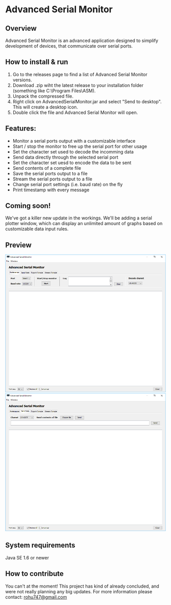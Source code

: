 # Advanced Serial Monitor

Overview
-
Advanced Serial Monitor is an advanced application designed to simplify development of devices, that communicate over serial ports.

How to install & run
-
1. Go to the releases page to find a list of Advanced Serial Monitor versions.
2. Download .zip wiht the latest release to your installation folder (something like C:\Program Files\ASM\).
3. Unpack the compressed file.
3. Right click on AdvancedSerialMonitor.jar and select "Send to desktop". This will create a desktop icon.
4. Double click the file and Advanced Serial Monitor will open.

Features:
-
* Monitor a serial ports output with a customizable interface
* Start / stop the monitor to free up the serial port for other usage
* Set the character set used to decode the incomming data
* Send data directly through the selected serial port
* Set the character set uesd to encode the data to be sent
* Send contents of a complete file
* Save the serial ports output to a file
* Stream the serial ports output to a file
* Change serial port settings (i.e. baud rate) on the fly
* Print timestamp with every message

Coming soon!
-
We've got a killer new update in the workings. We'll be adding a serial plotter window, which can display an unlimited amount of graphs based on customizable data input rules.

Preview
-
<img src="/imgs/Capture.PNG" alt="Preview image 1"/>
<img src="/imgs/Capture2.PNG" alt="Preview image 2"/>

System requirements
-
Java SE 1.6 or newer

How to contribute
-
You can't at the moment! This project has kind of already concluded, and were not really planning any big updates. For more information please contact: rohu747@gmail.com
